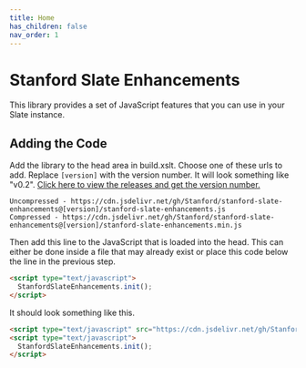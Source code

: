 ```yaml
---
title: Home
has_children: false
nav_order: 1
---
```


# Stanford Slate Enhancements

This library provides a set of JavaScript features that you can use in your Slate instance.

## Adding the Code
Add the library to the head area in build.xslt. Choose one of these urls to add. Replace `[version]` with the version number. It will look something like "v0.2". [Click here to view the releases and get the version number.](https://github.com/Stanford/stanford-slate-enhancements/releases) 

```
Uncompressed - https://cdn.jsdelivr.net/gh/Stanford/stanford-slate-enhancements@[version]/stanford-slate-enhancements.js
Compressed - https://cdn.jsdelivr.net/gh/Stanford/stanford-slate-enhancements@[version]/stanford-slate-enhancements.min.js
```

Then add this line to the JavaScript that is loaded into the head. This can either be done inside a file that may already exist or place this code below the line in the previous step.
```html
<script type="text/javascript">
  StanfordSlateEnhancements.init();
</script>
```

It should look something like this.
```html
<script type="text/javascript" src="https://cdn.jsdelivr.net/gh/Stanford/stanford-slate-enhancements@v0.2/stanford-slate-enhancements.min.js"></script>
<script type="text/javascript">
  StanfordSlateEnhancements.init();
</script>
```
